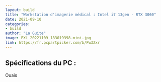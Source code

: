```yaml
---
layout: build
title: "Workstation d'imagerie médical : Intel i7 13gen - RTX 3060"
date: 2021-09-10
categories:
- build
author: "La Guite"
image: PXL_20221109_183019398-mini.jpg
link: https://fr.pcpartpicker.com/b/Pw3Zxr
---
```


## Spécifications du PC :

Ouais